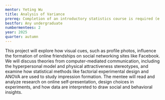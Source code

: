 ```yaml
---
mentor: Yeting Wu
title: Analysis of Variance
prereq: Completion of an introductory statistics course is required (e.g., STAT 311 or STAT 390) or equivalent background. It is suggested, but not required to. have prior exposure to R or Python for simple data analysis and visualization.
bestfor: Any undergraduate
numbermentees: 2
year: 2025
quarter: autumn
---
```


This project will explore how visual cues, such as profile photos, influence the formation of online friendships on social networking sites like Facebook. We will discuss theories from computer-mediated communication, including the hyperpersonal model and physical attractiveness stereotypes, and examine how statistical methods like factorial experimental design and ANOVA are used to study impression formation. The mentee will read and analyze research on online self-presentation, design choices in experiments, and how data are interpreted to draw social and behavioral insights.